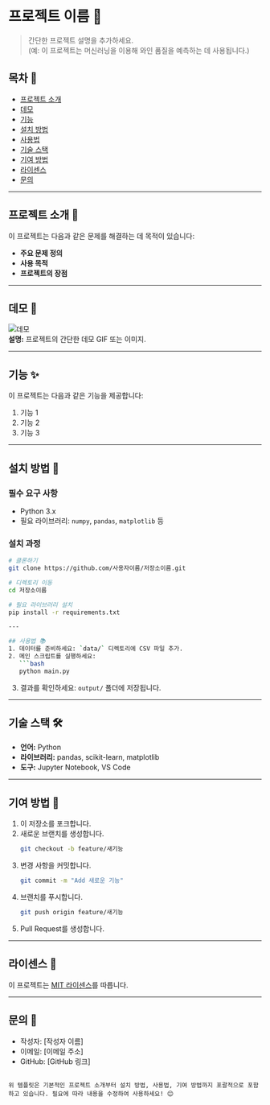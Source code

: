 # 프로젝트 이름 🚀  
> 간단한 프로젝트 설명을 추가하세요.  
> (예: 이 프로젝트는 머신러닝을 이용해 와인 품질을 예측하는 데 사용됩니다.)

## 목차 📑  
- [프로젝트 소개](#프로젝트-소개-📌)
- [데모](#데모-🎥)
- [기능](#기능-✨)
- [설치 방법](#설치-방법-🔧)
- [사용법](#사용법-📚)
- [기술 스택](#기술-스택-🛠️)
- [기여 방법](#기여-방법-🤝)
- [라이센스](#라이센스-📜)
- [문의](#문의-📧)

---

## 프로젝트 소개 📌  
이 프로젝트는 다음과 같은 문제를 해결하는 데 목적이 있습니다:
- **주요 문제 정의**
- **사용 목적**
- **프로젝트의 장점**

---

## 데모 🎥  
![데모](https://via.placeholder.com/800x400)  
**설명:** 프로젝트의 간단한 데모 GIF 또는 이미지.  

---

## 기능 ✨  
이 프로젝트는 다음과 같은 기능을 제공합니다:
1. 기능 1
2. 기능 2
3. 기능 3  

---

## 설치 방법 🔧  
### 필수 요구 사항  
- Python 3.x
- 필요 라이브러리: `numpy`, `pandas`, `matplotlib` 등

### 설치 과정  
```bash
# 클론하기
git clone https://github.com/사용자이름/저장소이름.git

# 디렉토리 이동
cd 저장소이름

# 필요 라이브러리 설치
pip install -r requirements.txt

---

## 사용법 📚  
1. 데이터를 준비하세요: `data/` 디렉토리에 CSV 파일 추가.
2. 메인 스크립트를 실행하세요:
   ```bash
   python main.py
   ```
3. 결과를 확인하세요: `output/` 폴더에 저장됩니다.

---

## 기술 스택 🛠️  
- **언어:** Python  
- **라이브러리:** pandas, scikit-learn, matplotlib  
- **도구:** Jupyter Notebook, VS Code  

---

## 기여 방법 🤝  
1. 이 저장소를 포크합니다.
2. 새로운 브랜치를 생성합니다.  
   ```bash
   git checkout -b feature/새기능
   ```
3. 변경 사항을 커밋합니다.  
   ```bash
   git commit -m "Add 새로운 기능"
   ```
4. 브랜치를 푸시합니다.  
   ```bash
   git push origin feature/새기능
   ```
5. Pull Request를 생성합니다.

---

## 라이센스 📜  
이 프로젝트는 [MIT 라이센스](LICENSE)를 따릅니다.

---

## 문의 📧  
- 작성자: [작성자 이름]  
- 이메일: [이메일 주소]  
- GitHub: [GitHub 링크]
```

위 템플릿은 기본적인 프로젝트 소개부터 설치 방법, 사용법, 기여 방법까지 포괄적으로 포함하고 있습니다. 필요에 따라 내용을 수정하여 사용하세요! 😊
